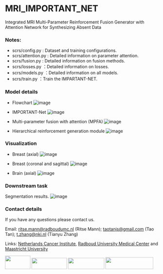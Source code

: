 # MRI_IMPORTANT_NET
Integrated MRI Multi-Parameter Reinforcement Fusion Generator with Attention Network for Synthesizing Absent Data

### Notes: 

* scrs/config.py : Dataset and training configurations.
* scrs/attention.py : Detailed information on parameter attention.
* scrs/fusion.py : Detailed information on fusion methods.
* scrs/losses.py ：Detailed information on losses.
* scrs/models.py ：Detailed information on all models.
* scrs/train.py ：Train the IMPARTANT-NET.

### Model details

* Flowchart
![image](https://github.com/Netherlands-Cancer-Institute/MRI_IMPORTANT_NET/blob/main/figs/Flow_chart.png)

* IMPORTANT-Net
![image](https://github.com/Netherlands-Cancer-Institute/MRI_IMPORTANT_NET/blob/main/figs/IMPORTANT-Net.png)

* Multi-parameter fusion with attention (MPFA)
![image](https://github.com/Netherlands-Cancer-Institute/MRI_IMPORTANT_NET/blob/main/figs/Multi-parameter_attention.png)

* Hierarchical reinforcement generation module
![image](https://github.com/Netherlands-Cancer-Institute/MRI_IMPORTANT_NET/blob/main/figs/Hierarchical_reinforcement_generation_module.png)

### Visualization
* Breast (axial)
![image](https://github.com/Netherlands-Cancer-Institute/MRI_IMPORTANT_NET/blob/main/figs/vis_axial.png)

* Breast (coronal and sagittal)
![image](https://github.com/Netherlands-Cancer-Institute/MRI_IMPORTANT_NET/blob/main/figs/vis_coronal_sagittal.png)

* Brain (axial)
![image](https://github.com/Netherlands-Cancer-Institute/MRI_IMPORTANT_NET/blob/main/figs/vis_axial_brain.png)

### Downstream task
Segmentation results.
![image](https://github.com/Netherlands-Cancer-Institute/MRI_IMPORTANT_NET/blob/main/figs/Segmentation.png)

### Contact details
If you have any questions please contact us. 

Email: ritse.mann@radboudumc.nl (Ritse Mann); taotanjs@gmail.com (Tao Tan); t.zhang@nki.nl (Tianyu Zhang)

Links: [Netherlands Cancer Institute](https://www.nki.nl/), [Radboud University Medical Center](https://www.radboudumc.nl/en/patient-care) and [Maastricht University](https://www.maastrichtuniversity.nl/nl)

<img src="https://github.com/Netherlands-Cancer-Institute/Multimodal_attention_DeepLearning/blob/main/Figures/NKI.png" width="83.49" height="43.56"/> <img src="https://github.com/Netherlands-Cancer-Institute/Multimodal_attention_DeepLearning/blob/main/Figures/RadboudUMC.png" width="115.5" height="37.29"/> <img src="https://github.com/Netherlands-Cancer-Institute/RadioLOGIC_NLP/blob/main/Figure/Maastricht.png" width="118.8" height="37.422"/>  <img src="https://github.com/Netherlands-Cancer-Institute/Multimodal_attention_DeepLearning/blob/main/Figures/MacaoPolytechnicUniversity.png" width="157.5" height="39.2"/> 
